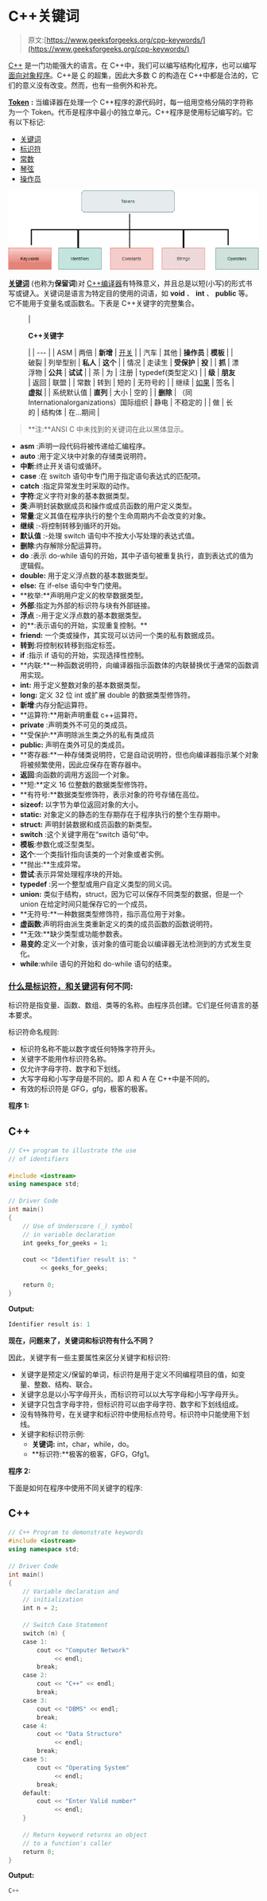 # C++关键词

> 原文:[https://www.geeksforgeeks.org/cpp-keywords/](https://www.geeksforgeeks.org/cpp-keywords/)

[C++](https://www.geeksforgeeks.org/c-plus-plus/) 是一门功能强大的语言。在 C++中，我们可以编写结构化程序，也可以编写[面向对象程序](https://www.geeksforgeeks.org/oops-object-oriented-design/)。C++是 [C](https://www.geeksforgeeks.org/c-programming-language/) 的超集，因此大多数 C 的构造在 C++中都是合法的，它们的意义没有改变。然而，也有一些例外和补充。

[**Token**](https://www.geeksforgeeks.org/cc-tokens/) **:** 当编译器在处理一个 C++程序的源代码时，每一组用空格分隔的字符称为一个 Token。代币是程序中最小的独立单元。C++程序是使用标记编写的。它有以下标记:

*   [关键词](https://www.geeksforgeeks.org/variables-and-keywords-in-c/)
*   [标识符](https://www.geeksforgeeks.org/difference-between-keyword-and-identifier/)
*   [常数](https://www.geeksforgeeks.org/constants-in-c-cpp/)
*   [琴弦](https://www.geeksforgeeks.org/string-data-structure/)
*   [操作员](https://www.geeksforgeeks.org/bitwise-operators-in-c-cpp/)

[![](img/e17468c5059a41f6d4c4012bf90089ae.png)](https://media.geeksforgeeks.org/wp-content/uploads/20210507151607/token2.png)

[**关键词**](https://www.geeksforgeeks.org/variables-and-keywords-in-c/) (也称为**保留词**)对 [C++编译器](https://www.geeksforgeeks.org/compiling-with-g-plus-plus/)有特殊意义，并且总是以短(小写)的形式书写或键入。关键词是语言为特定目的使用的词语，如 **void** 、 **int** 、 **public** 等。它不能用于变量名或函数名。下表是 C++关键字的完整集合。

<figure class="table">

| 

**C++关键字**

 |
| --- |
| ASM | 两倍 | **新增** | [开关](https://www.geeksforgeeks.org/switch-statement-cc/) |
| 汽车 | 其他 | **操作员** | **模板** |
| 破裂 | 列举型别 | **私人** | **这个** |
| 情况 | 走读生 | **受保护** | **投** |
| **抓** | 漂浮物 | **公共** | **试试** |
| 茶 | 为 | 注册 | typedef(类型定义) |
| **级** | **朋友** | 返回 | 联盟 |
| 常数 | 转到 | 短的 | 无符号的 |
| 继续 | [如果](https://www.geeksforgeeks.org/check-if-given-number-is-perfect-square-in-cpp/) | 签名 | **虚拟** |
| 系统默认值 | **直列** | 大小 | 空的 |
| **删除** | （同 Internationalorganizations）国际组织 | 静电 | 不稳定的 |
| 做 | 长的 | 结构体 | 在…期间 |

</figure>

> **注:**ANSI C 中未找到的关键词在此以黑体显示。

*   **asm** :声明一段代码将被传递给汇编程序。
*   **auto** :用于定义块中对象的存储类说明符。
*   **中断**:终止开关语句或循环。
*   **case** :在 switch 语句中专门用于指定语句表达式的匹配项。
*   **catch** :指定异常发生时采取的动作。
*   **字符**:定义字符对象的基本数据类型。
*   **类**:声明封装数据成员和操作或成员函数的用户定义类型。
*   **常量**:定义其值在程序执行的整个生命周期内不会改变的对象。
*   **继续** :-将控制转移到循环的开始。
*   **默认值** :-处理 switch 语句中不按大小写处理的表达式值。
*   **删除**:内存解除分配运算符。
*   **do** :表示 do-while 语句的开始，其中子语句被重复执行，直到表达式的值为逻辑假。
*   **double:** 用于定义浮点数的基本数据类型。
*   **else:** 在 if-else 语句中专门使用。
*   **枚举:**声明用户定义的枚举数据类型。
*   **外部**:指定为外部的标识符与块有外部链接。
*   **浮点** :-用于定义浮点数的基本数据类型。
*   的**:表示语句的开始，实现重复控制。**
*   **friend:** 一个类或操作，其实现可以访问一个类的私有数据成员。
*   **转到**:将控制权转移到指定标签。
*   **if** :指示 if 语句的开始，实现选择性控制。
*   **内联:**一种函数说明符，向编译器指示函数体的内联替换优于通常的函数调用实现。
*   **int:** 用于定义整数对象的基本数据类型。
*   **long:** 定义 32 位 int 或扩展 double 的数据类型修饰符。
*   **新增**:内存分配运算符。
*   **运算符:**用新声明重载 c++运算符。
*   **private** :声明类外不可见的类成员。
*   **受保护:**声明除派生类之外的私有类成员
*   **public:** 声明在类外可见的类成员。
*   **寄存器:**一种存储类说明符，它是自动说明符，但也向编译器指示某个对象将被频繁使用，因此应保存在寄存器中。
*   **返回**:向函数的调用方返回一个对象。
*   **短:**定义 16 位整数的数据类型修饰符。
*   **有符号:**数据类型修饰符，表示对象的符号存储在高位。
*   **sizeof:** 以字节为单位返回对象的大小。
*   **static:** 对象定义的静态的生存期存在于程序执行的整个生存期中。
*   **struct:** 声明封装数据和成员函数的新类型。
*   **switch** :这个关键字用在“switch 语句”中。
*   **模板**:参数化或泛型类型。
*   **这个**:一个类指针指向该类的一个对象或者实例。
*   **抛出:**生成异常。
*   **尝试**:表示异常处理程序块的开始。
*   **typedef** :另一个整型或用户自定义类型的同义词。
*   **union:** 类似于结构，struct，因为它可以保存不同类型的数据，但是一个 union 在给定时间只能保存它的一个成员。
*   **无符号:**一种数据类型修饰符，指示高位用于对象。
*   **虚函数**:声明将由派生类重新定义的类的成员函数的函数说明符。
*   **无效:**缺少类型或功能参数表。
*   **易变的**:定义一个对象，该对象的值可能会以编译器无法检测到的方式发生变化。
*   **while**:while 语句的开始和 do-while 语句的结束。

### **<u>什么是标识符，和关键词</u>有何不同:**

标识符是指变量、函数、数组、类等的名称。由程序员创建。它们是任何语言的基本要求。

标识符命名规则:

*   标识符名称不能以数字或任何特殊字符开头。
*   关键字不能用作标识符名称。
*   仅允许字母字符、数字和下划线。
*   大写字母和小写字母是不同的。即 A 和 A 在 C++中是不同的。
*   有效的标识符是 GFG，gfg，极客的极客。

**程序 1:**

## C++

```cpp
// C++ program to illustrate the use
// of identifiers

#include <iostream>
using namespace std;

// Driver Code
int main()
{
    // Use of Underscore (_) symbol
    // in variable declaration
    int geeks_for_geeks = 1;

    cout << "Identifier result is: "
         << geeks_for_geeks;

    return 0;
}
```

**Output:** 

```cpp
Identifier result is: 1
```

**现在，问题来了，关键词和标识符有什么不同？**

因此，关键字有一些主要属性来区分关键字和标识符:

*   关键字是预定义/保留的单词，标识符是用于定义不同编程项目的值，如变量、整数、结构、联合。
*   关键字总是以小写字母开头，而标识符可以以大写字母和小写字母开头。
*   关键字只包含字母字符，但标识符可以由字母字符、数字和下划线组成。
*   没有特殊符号，在关键字和标识符中使用标点符号。标识符中只能使用下划线。
*   关键字和标识符示例:
    *   **关键词:** int，char，while，do。
    *   **标识符:**极客的极客，GFG，Gfg1。

**程序 2:**

下面是如何在程序中使用不同关键字的程序:

## C++

```cpp
// C++ Program to demonstrate keywords
#include <iostream>
using namespace std;

// Driver Code
int main()
{
    // Variable declaration and
    // initialization
    int n = 2;

    // Switch Case Statement
    switch (n) {
    case 1:
        cout << "Computer Network"
             << endl;
        break;
    case 2:
        cout << "C++" << endl;
        break;
    case 3:
        cout << "DBMS" << endl;
        break;
    case 4:
        cout << "Data Structure"
             << endl;
        break;
    case 5:
        cout << "Operating System"
             << endl;
        break;
    default:
        cout << "Enter Valid number"
             << endl;
    }

    // Return keyword returns an object
    // to a function's caller
    return 0;
}
```

**Output:** 

```cpp
C++
```